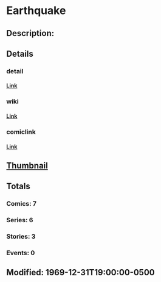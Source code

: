 # Earthquake
## Description: 
## Details
### detail
#### [Link](http://marvel.com/characters/592/earthquake?utm_campaign=apiRef&utm_source=225578a89fc76f3d20fbffda5d17a88d)
### wiki
#### [Link](http://marvel.com/universe/Earthquake?utm_campaign=apiRef&utm_source=225578a89fc76f3d20fbffda5d17a88d)
### comiclink
#### [Link](http://marvel.com/comics/characters/1009286/earthquake?utm_campaign=apiRef&utm_source=225578a89fc76f3d20fbffda5d17a88d)
## [Thumbnail](http://i.annihil.us/u/prod/marvel/i/mg/2/90/4c003f153b571.jpg)
## Totals
### Comics: 7
### Series: 6
### Stories: 3
### Events: 0
## Modified: 1969-12-31T19:00:00-0500